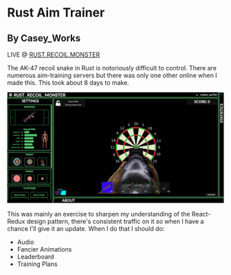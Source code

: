 # Rust Aim Trainer

## By Casey_Works

LIVE @ [RUST.RECOIL.MONSTER](HTTPS://RUST.RECOIL.MONSTER)

The AK-47 recoil snake in Rust is notoriously difficult to control. There are numerous aim-training servers but there was only one other online when I made this. This took about 8 days to make.

<center><img src="./cap.png"></center>

This was mainly an exercise to sharpen my understanding of the React-Redux design pattern, there's consistent traffic on it so when I have a chance I'll give it an update. When I do that I should do:

* Audio
* Fancier Animations
* Leaderboard
* Training Plans